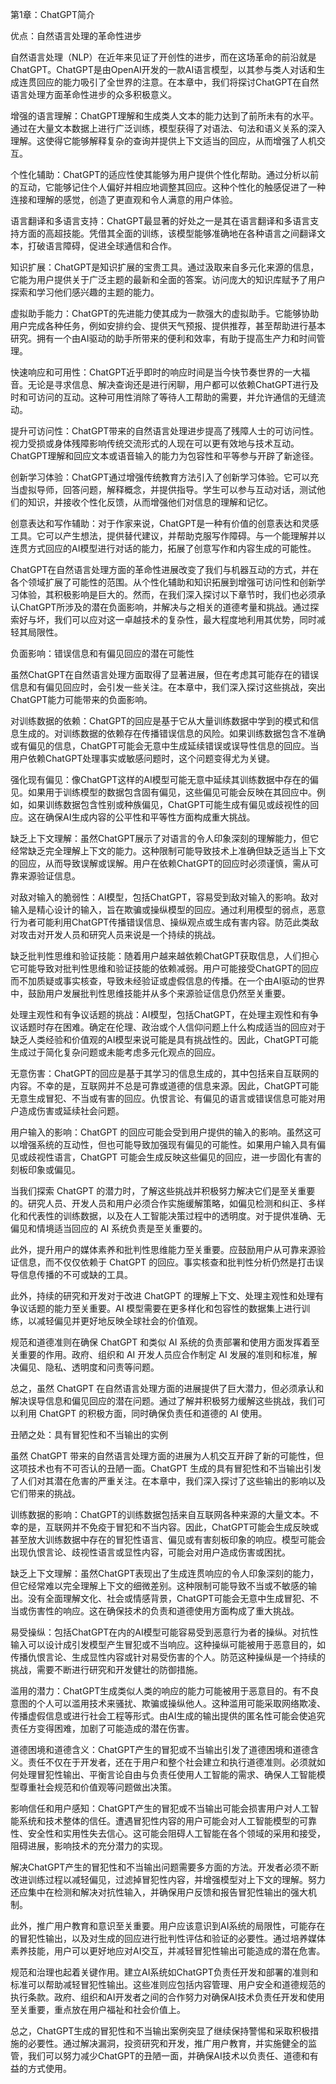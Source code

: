 第1章：ChatGPT简介

优点：自然语言处理的革命性进步

自然语言处理（NLP）在近年来见证了开创性的进步，而在这场革命的前沿就是ChatGPT。ChatGPT是由OpenAI开发的一款AI语言模型，以其参与类人对话和生成连贯回应的能力吸引了全世界的注意。在本章中，我们将探讨ChatGPT在自然语言处理方面革命性进步的众多积极意义。

增强的语言理解：ChatGPT理解和生成类人文本的能力达到了前所未有的水平。通过在大量文本数据上进行广泛训练，模型获得了对语法、句法和语义关系的深入理解。这使得它能够解释复杂的查询并提供上下文适当的回应，从而增强了人机交互。

个性化辅助：ChatGPT的适应性使其能够为用户提供个性化帮助。通过分析以前的互动，它能够记住个人偏好并相应地调整其回应。这种个性化的触感促进了一种连接和理解的感觉，创造了更直观和令人满意的用户体验。

语言翻译和多语言支持：ChatGPT最显著的好处之一是其在语言翻译和多语言支持方面的高超技能。凭借其全面的训练，该模型能够准确地在各种语言之间翻译文本，打破语言障碍，促进全球通信和合作。

知识扩展：ChatGPT是知识扩展的宝贵工具。通过汲取来自多元化来源的信息，它能为用户提供关于广泛主题的最新和全面的答案。访问庞大的知识库赋予了用户探索和学习他们感兴趣的主题的能力。

虚拟助手能力：ChatGPT的先进能力使其成为一款强大的虚拟助手。它能够协助用户完成各种任务，例如安排约会、提供天气预报、提供推荐，甚至帮助进行基本研究。拥有一个由AI驱动的助手所带来的便利和效率，有助于提高生产力和时间管理。

快速响应和可用性：ChatGPT近乎即时的响应时间是当今快节奏世界的一大福音。无论是寻求信息、解决查询还是进行闲聊，用户都可以依赖ChatGPT进行及时和可访问的互动。这种可用性消除了等待人工帮助的需要，并允许通信的无缝流动。

提升可访问性：ChatGPT带来的自然语言处理进步提高了残障人士的可访问性。视力受损或身体残障影响传统交流形式的人现在可以更有效地与技术互动。ChatGPT理解和回应文本或语音输入的能力为包容性和平等参与开辟了新途径。

创新学习体验：ChatGPT通过增强传统教育方法引入了创新学习体验。它可以充当虚拟导师，回答问题，解释概念，并提供指导。学生可以参与互动对话，测试他们的知识，并接收个性化反馈，从而增强他们对信息的理解和记忆。

创意表达和写作辅助：对于作家来说，ChatGPT是一种有价值的创意表达和灵感工具。它可以产生想法，提供替代建议，并帮助克服写作障碍。与一个能理解并以连贯方式回应的AI模型进行对话的能力，拓展了创意写作和内容生成的可能性。

ChatGPT在自然语言处理方面的革命性进展改变了我们与机器互动的方式，并在各个领域扩展了可能性的范围。从个性化辅助和知识拓展到增强可访问性和创新学习体验，其积极影响是巨大的。然而，在我们深入探讨以下章节时，我们也必须承认ChatGPT所涉及的潜在负面影响，并解决与之相关的道德考量和挑战。通过探索好与坏，我们可以应对这一卓越技术的复杂性，最大程度地利用其优势，同时减轻其局限性。

负面影响：错误信息和有偏见回应的潜在可能性

虽然ChatGPT在自然语言处理方面取得了显著进展，但在考虑其可能存在的错误信息和有偏见回应时，会引发一些关注。在本章中，我们深入探讨这些挑战，突出ChatGPT能力可能带来的负面影响。

对训练数据的依赖：ChatGPT的回应是基于它从大量训练数据中学到的模式和信息生成的。对训练数据的依赖存在传播错误信息的风险。如果训练数据包含不准确或有偏见的信息，ChatGPT可能会无意中生成延续错误或误导性信息的回应。当用户依赖ChatGPT处理事实或敏感问题时，这个问题变得尤为关键。

强化现有偏见：像ChatGPT这样的AI模型可能无意中延续其训练数据中存在的偏见。如果用于训练模型的数据包含固有偏见，这些偏见可能会反映在其回应中。例如，如果训练数据包含性别或种族偏见，ChatGPT可能生成有偏见或歧视性的回应。这在确保AI生成内容的公平性和平等性方面构成重大挑战。

缺乏上下文理解：虽然ChatGPT展示了对语言的令人印象深刻的理解能力，但它经常缺乏完全理解上下文的能力。这种限制可能导致技术上准确但缺乏适当上下文的回应，从而导致误解或误解。用户在依赖ChatGPT的回应时必须谨慎，需从可靠来源验证信息。

对敌对输入的脆弱性：AI模型，包括ChatGPT，容易受到敌对输入的影响。敌对输入是精心设计的输入，旨在欺骗或操纵模型的回应。通过利用模型的弱点，恶意行为者可能利用ChatGPT传播错误信息、操纵观点或生成有害内容。防范此类敌对攻击对开发人员和研究人员来说是一个持续的挑战。

缺乏批判性思维和验证技能：随着用户越来越依赖ChatGPT获取信息，人们担心它可能导致对批判性思维和验证技能的依赖减弱。用户可能接受ChatGPT的回应而不加质疑或事实核查，导致未经验证或虚假信息的传播。在一个由AI驱动的世界中，鼓励用户发展批判性思维技能并从多个来源验证信息仍然至关重要。

处理主观性和有争议话题的挑战：AI模型，包括ChatGPT，在处理主观性和有争议话题时存在困难。确定在伦理、政治或个人信仰问题上什么构成适当的回应对于缺乏人类经验和价值观的AI模型来说可能是具有挑战性的。因此，ChatGPT可能生成过于简化复杂问题或未能考虑多元化观点的回应。

无意伤害：ChatGPT的回应是基于其学习的信息生成的，其中包括来自互联网的内容。不幸的是，互联网并不总是可靠或道德的信息来源。因此，ChatGPT可能无意生成冒犯、不当或有害的回应。仇恨言论、有偏见的语言或错误信息可能对用户造成伤害或延续社会问题。

用户输入的影响：ChatGPT 的回应可能会受到用户提供的输入的影响。虽然这可以增强系统的互动性，但也可能导致加强现有偏见的可能性。如果用户输入具有偏见或歧视性语言，ChatGPT 可能会生成反映这些偏见的回应，进一步固化有害的刻板印象或偏见。

当我们探索 ChatGPT 的潜力时，了解这些挑战并积极努力解决它们是至关重要的。研究人员、开发人员和用户必须合作实施缓解策略，如偏见检测和纠正、多样化和代表性的训练数据，以及在人工智能决策过程中的透明度。对于提供准确、无偏见和情境适当回应的 AI 系统负责是至关重要的。

此外，提升用户的媒体素养和批判性思维能力至关重要。应鼓励用户从可靠来源验证信息，而不仅仅依赖于 ChatGPT 的回应。事实核查和批判性分析仍然是打击误导信息传播的不可或缺的工具。

此外，持续的研究和开发对于改进 ChatGPT 的理解上下文、处理主观性和处理有争议话题的能力至关重要。AI 模型需要在更多样化和包容性的数据集上进行训练，以减轻偏见并更好地反映全球社会的价值观。

规范和道德准则在确保 ChatGPT 和类似 AI 系统的负责部署和使用方面发挥着至关重要的作用。政府、组织和 AI 开发人员应合作制定 AI 发展的准则和标准，解决偏见、隐私、透明度和问责等问题。

总之，虽然 ChatGPT 在自然语言处理方面的进展提供了巨大潜力，但必须承认和解决误导信息和偏见回应的潜在问题。通过了解并积极努力缓解这些挑战，我们可以利用 ChatGPT 的积极方面，同时确保负责任和道德的 AI 使用。

丑陋之处：具有冒犯性和不当输出的实例

虽然 ChatGPT 带来的自然语言处理方面的进展为人机交互开辟了新的可能性，但这项技术也有不可否认的丑陋一面。ChatGPT 生成的具有冒犯性和不当输出引发了人们对其潜在危害的严重关注。在本章中，我们深入探讨了这些输出的影响以及它们带来的挑战。

训练数据的影响：ChatGPT的训练数据包括来自互联网各种来源的大量文本。不幸的是，互联网并不免疫于冒犯和不当内容。因此，ChatGPT可能会生成反映或甚至放大训练数据中存在的冒犯性语言、偏见或有害刻板印象的响应。模型可能会出现仇恨言论、歧视性语言或显性内容，可能会对用户造成伤害或困扰。

缺乏上下文理解：虽然ChatGPT表现出了生成连贯响应的令人印象深刻的能力，但它经常难以完全理解上下文的细微差别。这种限制可能导致不当或不敏感的输出。没有全面理解文化、社会或情感背景，ChatGPT可能会无意中生成冒犯、不当或伤害性的响应。这在确保技术的负责和道德使用方面构成了重大挑战。

易受操纵：包括ChatGPT在内的AI模型可能容易受到恶意行为者的操纵。对抗性输入可以设计成引发模型产生冒犯或不当响应。这种操纵可能被用于恶意目的，如传播仇恨言论、生成显性内容或针对易受伤害的个人。防范这种操纵是一个持续的挑战，需要不断进行研究和开发健壮的防御措施。

滥用的潜力：ChatGPT生成类似人类的响应的能力可能被用于恶意目的。有不良意图的个人可以滥用技术来骚扰、欺骗或操纵他人。这种滥用可能采取网络欺凌、传播虚假信息或进行社会工程等形式。由AI生成的输出提供的匿名性可能会使追究责任方变得困难，加剧了可能造成的潜在伤害。

道德困境和道德含义：ChatGPT产生的冒犯或不当输出引发了道德困境和道德含义。责任不仅在于开发者，还在于用户和整个社会建立和执行道德准则。必须就如何处理冒犯性输出、平衡言论自由与负责任使用人工智能的需求、确保人工智能模型尊重社会规范和价值观等问题做出决策。

影响信任和用户感知：ChatGPT产生的冒犯或不当输出可能会损害用户对人工智能系统和技术整体的信任。遭遇冒犯性内容的用户可能会对人工智能模型的可靠性、安全性和实用性失去信心。这可能会阻碍人工智能在各个领域的采用和接受，阻碍进展，影响技术的充分潜力的实现。

解决ChatGPT产生的冒犯性和不当输出问题需要多方面的方法。开发者必须不断改进训练过程以减轻偏见，过滤掉冒犯性内容，并增强模型对上下文的理解。努力还应集中在检测和解决对抗性输入，并确保用户反馈和报告冒犯性输出的强大机制。

此外，推广用户教育和意识至关重要。用户应该意识到AI系统的局限性，可能存在的冒犯性输出，以及对生成的回应进行批判性评估和验证的必要性。通过培养媒体素养技能，用户可以更好地应对AI交互，并减轻冒犯性输出可能造成的潜在危害。

规范和治理也起着关键作用。建立AI系统如ChatGPT负责任开发和部署的准则和标准可以帮助减轻冒犯性输出。这些准则应包括内容管理、用户安全和道德规范的执行条款。政府、组织和AI开发者之间的合作努力对确保AI技术负责任开发和使用至关重要，重点放在用户福祉和社会价值上。

总之，ChatGPT生成的冒犯性和不当输出案例突显了继续保持警惕和采取积极措施的必要性。通过解决漏洞，投资研究和开发，推广用户教育，并实施健全的监管，我们可以努力减少ChatGPT的丑陋一面，并确保AI技术以负责任、道德和有益的方式使用。
